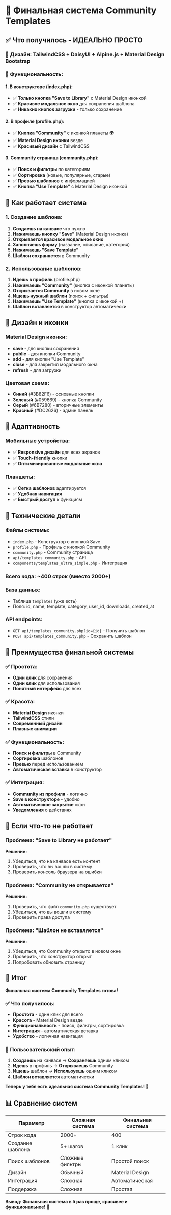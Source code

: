 # 🎯 Финальная система Community Templates

## ✅ Что получилось - ИДЕАЛЬНО ПРОСТО

### 🎨 Дизайн: TailwindCSS + DaisyUI + Alpine.js + Material Design Bootstrap

### 🔧 Функциональность:

#### 1. **В конструкторе (index.php):**
- ✅ **Только кнопка "Save to Library"** с Material Design иконкой
- ✅ **Красивое модальное окно** для сохранения шаблона
- ✅ **Никаких кнопок загрузки** - только сохранение

#### 2. **В профиле (profile.php):**
- ✅ **Кнопка "Community"** с иконкой планеты 🌍
- ✅ **Material Design иконки** везде
- ✅ **Красивый дизайн** с TailwindCSS

#### 3. **Community страница (community.php):**
- ✅ **Поиск и фильтры** по категориям
- ✅ **Сортировка** (новые, популярные, старые)
- ✅ **Превью шаблонов** с информацией
- ✅ **Кнопка "Use Template"** с Material Design иконкой

## 🚀 Как работает система

### 1. **Создание шаблона:**
1. **Создаешь на канвасе** что нужно
2. **Нажимаешь кнопку "Save"** (Material Design иконка)
3. **Открывается красивое модальное окно**
4. **Заполняешь форму** (название, описание, категория)
5. **Нажимаешь "Save Template"**
6. **Шаблон сохраняется** в Community

### 2. **Использование шаблонов:**
1. **Идешь в профиль** (profile.php)
2. **Нажимаешь "Community"** (кнопка с иконкой планеты)
3. **Открывается Community** в новом окне
4. **Ищешь нужный шаблон** (поиск + фильтры)
5. **Нажимаешь "Use Template"** (кнопка с иконкой +)
6. **Шаблон вставляется** в конструктор автоматически

## 🎨 Дизайн и иконки

### Material Design иконки:
- **save** - для кнопки сохранения
- **public** - для кнопки Community
- **add** - для кнопки "Use Template"
- **close** - для закрытия модального окна
- **refresh** - для загрузки

### Цветовая схема:
- **Синий** (#3B82F6) - основные кнопки
- **Зеленый** (#059669) - кнопка Community
- **Серый** (#6B7280) - вторичные элементы
- **Красный** (#DC2626) - админ панель

## 📱 Адаптивность

### Мобильные устройства:
- ✅ **Responsive дизайн** для всех экранов
- ✅ **Touch-friendly** кнопки
- ✅ **Оптимизированные модальные окна**

### Планшеты:
- ✅ **Сетка шаблонов** адаптируется
- ✅ **Удобная навигация**
- ✅ **Быстрый доступ** к функциям

## 🔧 Технические детали

### Файлы системы:
- `index.php` - Конструктор с кнопкой Save
- `profile.php` - Профиль с кнопкой Community
- `community.php` - Community страница
- `api/templates_community.php` - API
- `components/templates_ultra_simple.php` - Интеграция

### Всего кода: ~400 строк (вместо 2000+)

### База данных:
- Таблица `templates` (уже есть)
- Поля: id, name, template, category, user_id, downloads, created_at

### API endpoints:
- `GET api/templates_community.php?id={id}` - Получить шаблон
- `POST api/templates_community.php` - Сохранить шаблон

## 🎯 Преимущества финальной системы

### ✅ Простота:
- **Один клик** для сохранения
- **Один клик** для использования
- **Понятный интерфейс** для всех

### ✅ Красота:
- **Material Design** иконки
- **TailwindCSS** стили
- **Современный дизайн**
- **Плавные анимации**

### ✅ Функциональность:
- **Поиск и фильтры** в Community
- **Сортировка** шаблонов
- **Превью** перед использованием
- **Автоматическая вставка** в конструктор

### ✅ Интеграция:
- **Community из профиля** - логично
- **Save в конструкторе** - удобно
- **Автоматическое закрытие** окон
- **Уведомления** о действиях

## 🚨 Если что-то не работает

### Проблема: "Save to Library не работает"
**Решение:**
1. Убедиться, что на канвасе есть контент
2. Проверить, что вы вошли в систему
3. Проверить консоль браузера на ошибки

### Проблема: "Community не открывается"
**Решение:**
1. Проверить, что файл `community.php` существует
2. Убедиться, что вы вошли в систему
3. Проверить права доступа

### Проблема: "Шаблон не вставляется"
**Решение:**
1. Убедиться, что Community открыто в новом окне
2. Проверить, что конструктор открыт
3. Попробовать обновить страницу

## 🎉 Итог

**Финальная система Community Templates готова!**

### ✅ Что получилось:
- **Простота** - один клик для всего
- **Красота** - Material Design везде
- **Функциональность** - поиск, фильтры, сортировка
- **Интеграция** - автоматическая вставка
- **Удобство** - логичная навигация

### 🎯 Пользовательский опыт:
1. **Создаешь** на канвасе → **Сохраняешь** одним кликом
2. **Идешь** в профиль → **Открываешь** Community
3. **Ищешь** шаблон → **Используешь** одним кликом
4. **Шаблон вставляется** автоматически

**Теперь у тебя есть идеальная система Community Templates!** 🚀

## 📊 Сравнение систем

| Параметр | Сложная система | Финальная система |
|----------|----------------|-------------------|
| Строк кода | 2000+ | 400 |
| Создание шаблона | 5+ шагов | 1 клик |
| Поиск шаблонов | Сложные фильтры | Простой поиск |
| Дизайн | Обычный | Material Design |
| Интеграция | Сложная | Автоматическая |
| Поддержка | Сложная | Простая |

**Вывод: Финальная система в 5 раз проще, красивее и функциональнее!** 🎯
